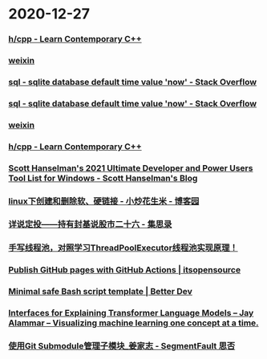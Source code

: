 
# 2020-12-27

### [h/cpp - Learn Contemporary C++](https://hackingcpp.com/)

### [weixin](http://mp.weixin.qq.com/s?__biz=MzAxOTIxNTg0Mg==&mid=2651012727&idx=2&sn=5365a8fc6c8e7079a621ce5c7c8628d0&chksm=803dfafab74a73ec5d066f7fb7566adaed54ebb17cc327ad7afb5622392d1d944d6522f138bc#rd)

### [sql - sqlite database default time value 'now' - Stack Overflow](https://stackoverflow.com/questions/200309/sqlite-database-default-time-value-now)

### [sql - sqlite database default time value 'now' - Stack Overflow](https://stackoverflow.com/questions/200309/sqlite-database-default-time-value-now)

### [weixin](http://mp.weixin.qq.com/s?__biz=MzAxOTIxNTg0Mg==&mid=2651012727&idx=2&sn=5365a8fc6c8e7079a621ce5c7c8628d0&chksm=803dfafab74a73ec5d066f7fb7566adaed54ebb17cc327ad7afb5622392d1d944d6522f138bc#rd)

### [h/cpp - Learn Contemporary C++](https://hackingcpp.com/)

### [Scott Hanselman's 2021 Ultimate Developer and Power Users Tool List for Windows - Scott Hanselman's Blog](https://www.hanselman.com/blog/scott-hanselmans-2021-ultimate-developer-and-power-users-tool-list-for-windows)

### [linux下创建和删除软、硬链接 - 小炒花生米 - 博客园](https://www.cnblogs.com/xiaochaohuashengmi/archive/2011/10/05/2199534.html)

### [详说定投——持有封基说股市二十六 - 集思录](https://www.jisilu.cn/question/61196)

### [手写线程池，对照学习ThreadPoolExecutor线程池实现原理！](https://xie.infoq.cn/article/9b1d4bdc4b17c4c59e8820a1b)

### [Publish GitHub pages with GitHub Actions | itsopensource](https://itsopensource.com/publish-github-pages-with-github-actions/)

### [Minimal safe Bash script template | Better Dev](https://betterdev.blog/minimal-safe-bash-script-template/)

### [Interfaces for Explaining Transformer Language Models – Jay Alammar – Visualizing machine learning one concept at a time.](https://jalammar.github.io/explaining-transformers/)

### [使用Git  Submodule管理子模块_姜家志 - SegmentFault 思否](https://segmentfault.com/a/1190000003076028)
